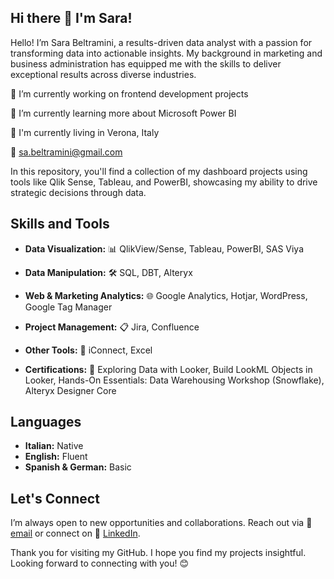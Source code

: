 ## Hi there 👋 I'm Sara!


Hello! I’m Sara Beltramini, a results-driven data analyst with a passion for transforming data into actionable insights. My background in marketing and business administration has equipped me with the skills to deliver exceptional results across diverse industries.

🔭 I’m currently working on frontend development projects

🌱 I’m currently learning more about Microsoft Power BI

🏡 I'm currently living in Verona, Italy

📧 [sa.beltramini@gmail.com](mailto:sa.beltramini@gmail.com)  

In this repository, you'll find a collection of my dashboard projects using tools like Qlik Sense, Tableau, and PowerBI, showcasing my ability to drive strategic decisions through data.



## Skills and Tools

- **Data Visualization:** 📊 QlikView/Sense, Tableau, PowerBI, SAS Viya
- **Data Manipulation:** 🛠️ SQL, DBT, Alteryx
- **Web & Marketing Analytics:** 🌐 Google Analytics, Hotjar, WordPress, Google Tag Manager
- **Project Management:** 📋 Jira, Confluence
- **Other Tools:** 🧰 iConnect, Excel

- **Certifications:** 🏅 Exploring Data with Looker, Build LookML Objects in Looker, Hands-On Essentials: Data Warehousing Workshop (Snowflake), Alteryx Designer Core

## Languages

- **Italian:** Native
- **English:** Fluent
- **Spanish & German:** Basic

## Let's Connect

I’m always open to new opportunities and collaborations. Reach out via 📧 [email](mailto:sa.beltramini@gmail.com) or connect on 🔗 [LinkedIn](https://www.linkedin.com/in/sarabeltramini/).

Thank you for visiting my GitHub. I hope you find my projects insightful. Looking forward to connecting with you! 😊
